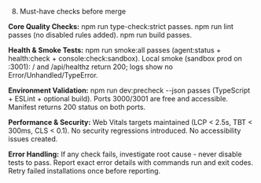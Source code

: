 8) Must-have checks before merge

**Core Quality Checks:**
npm run type-check:strict passes.
npm run lint passes (no disabled rules added).
npm run build passes.

**Health & Smoke Tests:**
npm run smoke:all passes (agent:status + health:check + console:check:sandbox).
Local smoke (sandbox prod on :3001): / and /api/healthz return 200; logs show no Error/Unhandled/TypeError.

**Environment Validation:**
npm run dev:precheck --json passes (TypeScript + ESLint + optional build).
Ports 3000/3001 are free and accessible.
Manifest returns 200 status on both ports.

**Performance & Security:**
Web Vitals targets maintained (LCP < 2.5s, TBT < 300ms, CLS < 0.1).
No security regressions introduced.
No accessibility issues created.

**Error Handling:**
If any check fails, investigate root cause - never disable tests to pass.
Report exact error details with commands run and exit codes.
Retry failed installations once before reporting.
